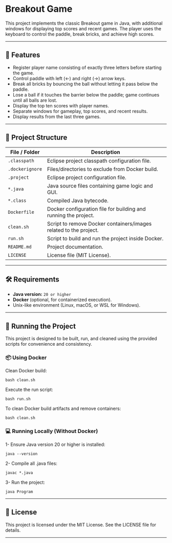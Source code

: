 # Breakout Game

This project implements the classic Breakout game in Java, with additional windows for displaying top scores and recent games. The player uses the keyboard to control the paddle, break bricks, and achieve high scores.

---

## 📌 Features

- Register player name consisting of exactly three letters before starting the game.
- Control paddle with left (←) and right (→) arrow keys.
- Break all bricks by bouncing the ball without letting it pass below the paddle.
- Lose a ball if it touches the barrier below the paddle; game continues until all balls are lost.
- Display the top ten scores with player names.
- Separate windows for gameplay, top scores, and recent results.
- Display results from the last three games.

---

## 📂 Project Structure

| File / Folder   | Description                                                       |
| --------------- | ----------------------------------------------------------------- |
| `.classpath`    | Eclipse project classpath configuration file.                     |
| `.dockerignore` | Files/directories to exclude from Docker build.                   |
| `.project`      | Eclipse project configuration file.                               |
| `*.java`        | Java source files containing game logic and GUI.                  |
| `*.class`       | Compiled Java bytecode.                                           |
| `Dockerfile`    | Docker configuration file for building and running the project.   |
| `clean.sh`      | Script to remove Docker containers/images related to the project. |
| `run.sh`        | Script to build and run the project inside Docker.                |
| `README.md`     | Project documentation.                                            |
| `LICENSE`       | License file (MIT License).                                       |


---

## 🛠 Requirements

- **Java version:** `20 or higher`  
- **Docker** (optional, for containerized execution).  
- Unix-like environment (Linux, macOS, or WSL for Windows).

---

## 🚀 Running the Project

This project is designed to be built, run, and cleaned using the provided scripts for convenience and consistency.

### 📦 Using Docker

Clean Docker build:

```bash clean.sh```

Execute the run script:

```bash run.sh```

To clean Docker build artifacts and remove containers:

```bash clean.sh```

### 💻 Running Locally (Without Docker)

1- Ensure Java version 20 or higher is installed:

```java --version```

2- Compile all .java files:

```javac *.java```

3- Run the project:

```java Program```

---

## 📜 License

This project is licensed under the MIT License. See the LICENSE file for details.

---


